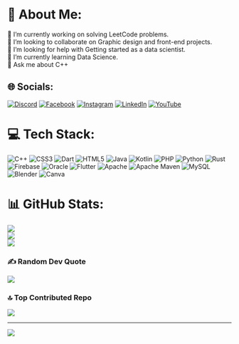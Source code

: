 # 💫 About Me:
🔭 I’m currently working on solving LeetCode problems.<br>👯 I’m looking to collaborate on Graphic design and front-end projects.<br>🤝 I’m looking for help with Getting started as a data scientist.<br>🌱 I’m currently learning Data Science.<br>💬 Ask me about C++


## 🌐 Socials:
[![Discord](https://img.shields.io/badge/Discord-%237289DA.svg?logo=discord&logoColor=white)](https://discord.gg/0mar_hany) [![Facebook](https://img.shields.io/badge/Facebook-%231877F2.svg?logo=Facebook&logoColor=white)](https://facebook.com/OmarHany23) [![Instagram](https://img.shields.io/badge/Instagram-%23E4405F.svg?logo=Instagram&logoColor=white)](https://instagram.com/omar_hany236) [![LinkedIn](https://img.shields.io/badge/LinkedIn-%230077B5.svg?logo=linkedin&logoColor=white)](https://linkedin.com/in/omarhany6) [![YouTube](https://img.shields.io/badge/YouTube-%23FF0000.svg?logo=YouTube&logoColor=white)]([https://youtube.com/@UCVBLwtbKeW5JF7cVoLUdWSw](https://www.youtube.com/channel/UCVBLwtbKeW5JF7cVoLUdWSw)) 

# 💻 Tech Stack:
![C++](https://img.shields.io/badge/c++-%2300599C.svg?style=plastic&logo=c%2B%2B&logoColor=white) ![CSS3](https://img.shields.io/badge/css3-%231572B6.svg?style=plastic&logo=css3&logoColor=white) ![Dart](https://img.shields.io/badge/dart-%230175C2.svg?style=plastic&logo=dart&logoColor=white) ![HTML5](https://img.shields.io/badge/html5-%23E34F26.svg?style=plastic&logo=html5&logoColor=white) ![Java](https://img.shields.io/badge/java-%23ED8B00.svg?style=plastic&logo=java&logoColor=white) ![Kotlin](https://img.shields.io/badge/kotlin-%230095D5.svg?style=plastic&logo=kotlin&logoColor=white) ![PHP](https://img.shields.io/badge/php-%23777BB4.svg?style=plastic&logo=php&logoColor=white) ![Python](https://img.shields.io/badge/python-3670A0?style=plastic&logo=python&logoColor=ffdd54) ![Rust](https://img.shields.io/badge/rust-%23000000.svg?style=plastic&logo=rust&logoColor=white) ![Firebase](https://img.shields.io/badge/firebase-%23039BE5.svg?style=plastic&logo=firebase) ![Oracle](https://img.shields.io/badge/Oracle-F80000?style=plastic&logo=oracle&logoColor=white) ![Flutter](https://img.shields.io/badge/Flutter-%2302569B.svg?style=plastic&logo=Flutter&logoColor=white) ![Apache](https://img.shields.io/badge/apache-%23D42029.svg?style=plastic&logo=apache&logoColor=white) ![Apache Maven](https://img.shields.io/badge/Apache%20Maven-C71A36?style=plastic&logo=Apache%20Maven&logoColor=white) ![MySQL](https://img.shields.io/badge/mysql-%2300f.svg?style=plastic&logo=mysql&logoColor=white) ![Blender](https://img.shields.io/badge/blender-%23F5792A.svg?style=plastic&logo=blender&logoColor=white) ![Canva](https://img.shields.io/badge/Canva-%2300C4CC.svg?style=plastic&logo=Canva&logoColor=white)
# 📊 GitHub Stats:
![](https://github-readme-stats.vercel.app/api?username=OmarHany23&theme=dark&hide_border=false&include_all_commits=true&count_private=true)<br/>
![](https://github-readme-streak-stats.herokuapp.com/?user=OmarHany23&theme=dark&hide_border=false)<br/>
![](https://github-readme-stats.vercel.app/api/top-langs/?username=OmarHany23&theme=dark&hide_border=false&include_all_commits=true&count_private=true&layout=compact)

### ✍️ Random Dev Quote
![](https://quotes-github-readme.vercel.app/api?type=horizontal&theme=tokyonight)

### 🔝 Top Contributed Repo
![](https://github-contributor-stats.vercel.app/api?username=OmarHany23&limit=5&theme=apprentice&combine_all_yearly_contributions=true)

---
[![](https://visitcount.itsvg.in/api?id=OmarHany23&icon=6&color=4)](https://visitcount.itsvg.in)

<!-- Proudly created with GPRM ( https://gprm.itsvg.in ) -->
